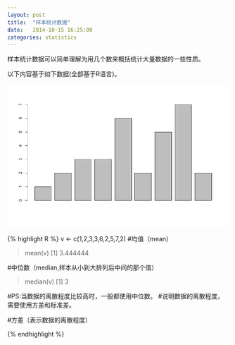 ```yaml
---
layout: post
title:  "样本统计数据"
date:   2014-10-15 16:25:00
categories: statistics
---
```


样本统计数据可以简单理解为用几个数来概括统计大量数据的一些性质。

以下内容基于如下数据(全部基于R语言)。

![](/asserts/imgs/s-s-1.png)

{% highlight R %}
v <- c(1,2,3,3,6,2,5,7,2)
#均值（mean）
> mean(v)
[1] 3.444444

#中位数（median,样本从小到大排列后中间的那个值）
> median(v)
[1] 3

#PS:当数据的离散程度比较高时，一般都使用中位数。
#说明数据的离散程度，需要使用方差和标准差。

#方差（表示数据的离散程度）

{% endhighlight %}


